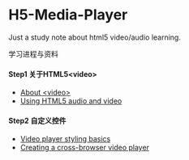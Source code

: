 # H5-Media-Player
Just a study note about html5 video/audio learning.

学习进程与资料
#### Step1 关于HTML5\<video\>
- [About \<video>](http://www.jianshu.com/p/404d01b8e713)
- [Using HTML5 audio and video](https://developer.mozilla.org/en-US/docs/Web/Guide/HTML/Using_HTML5_audio_and_video)

#### Step2 自定义控件
- [Video player styling basics](https://developer.mozilla.org/en-US/Apps/Fundamentals/Audio_and_video_delivery/Video_player_styling_basics#Responsive_styling)
- [Creating a cross-browser video player](https://developer.mozilla.org/en-US/Apps/Fundamentals/Audio_and_video_delivery/cross_browser_video_player)
